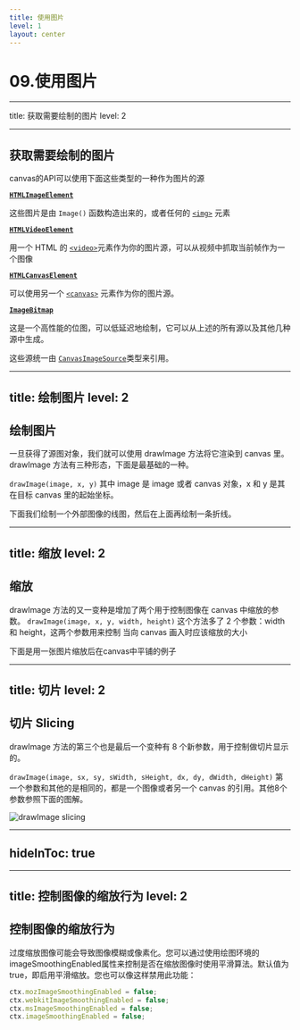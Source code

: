 ```yaml
---
title: 使用图片
level: 1
layout: center
---
```

# 09.使用图片

---
title: 获取需要绘制的图片
level: 2

---

## 获取需要绘制的图片

canvas的API可以使用下面这些类型的一种作为图片的源

**[`HTMLImageElement`](https://developer.mozilla.org/zh-CN/docs/Web/API/HTMLImageElement)**

这些图片是由 `Image()` 函数构造出来的，或者任何的 [`<img>`](https://developer.mozilla.org/zh-CN/docs/Web/HTML/Element/img) 元素

**[`HTMLVideoElement`](https://developer.mozilla.org/zh-CN/docs/Web/API/HTMLVideoElement)**

用一个 HTML 的 [`<video>`](https://developer.mozilla.org/zh-CN/docs/Web/HTML/Element/video)元素作为你的图片源，可以从视频中抓取当前帧作为一个图像

**[`HTMLCanvasElement`](https://developer.mozilla.org/zh-CN/docs/Web/API/HTMLCanvasElement)**

可以使用另一个 [`<canvas>`](https://developer.mozilla.org/zh-CN/docs/Web/HTML/Element/canvas) 元素作为你的图片源。

**[`ImageBitmap`](https://developer.mozilla.org/zh-CN/docs/Web/API/ImageBitmap)**

这是一个高性能的位图，可以低延迟地绘制，它可以从上述的所有源以及其他几种源中生成。

这些源统一由 [`CanvasImageSource`](https://developer.mozilla.org/zh-CN/docs/Web/API/CanvasRenderingContext2D)类型来引用。

---
title: 绘制图片
level: 2
---

## 绘制图片

一旦获得了源图对象，我们就可以使用 drawImage 方法将它渲染到 canvas 里。drawImage 方法有三种形态，下面是最基础的一种。

`drawImage(image, x, y)` 其中 image 是 image 或者 canvas 对象，x 和 y 是其在目标 canvas 里的起始坐标。

下面我们绘制一个外部图像的线图，然后在上面再绘制一条折线。

<v-clicks>

<Demo010DrawImage />

</v-clicks>

---
title: 缩放
level: 2
---

## 缩放
drawImage 方法的又一变种是增加了两个用于控制图像在 canvas 中缩放的参数。
`drawImage(image, x, y, width, height)`
这个方法多了 2 个参数：width 和 height，这两个参数用来控制 当向 canvas 画入时应该缩放的大小

下面是用一张图片缩放后在canvas中平铺的例子

<v-clicks>

<Demo010DrawImageScale />

</v-clicks>

---
title: 切片
level: 2
---

## 切片 Slicing
drawImage 方法的第三个也是最后一个变种有 8 个新参数，用于控制做切片显示的。  

`drawImage(image, sx, sy, sWidth, sHeight, dx, dy, dWidth, dHeight)` 第一个参数和其他的是相同的，都是一个图像或者另一个 canvas 的引用。其他8个参数参照下面的图解。

![drawImage slicing](/images/canvas_drawimage.jpg)

---
hideInToc: true
---

<Demo010DrawImageSlice class="inline-block mt-10" />

---
title: 控制图像的缩放行为
level: 2
---

## 控制图像的缩放行为

过度缩放图像可能会导致图像模糊或像素化。您可以通过使用绘图环境的imageSmoothingEnabled属性来控制是否在缩放图像时使用平滑算法。默认值为true，即启用平滑缩放。您也可以像这样禁用此功能：

```js
ctx.mozImageSmoothingEnabled = false;
ctx.webkitImageSmoothingEnabled = false;
ctx.msImageSmoothingEnabled = false;
ctx.imageSmoothingEnabled = false;


```
